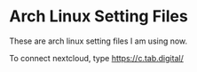 # Arch Linux Setting Files

These are arch linux setting files I am using now.

To connect nextcloud, type https://c.tab.digital/